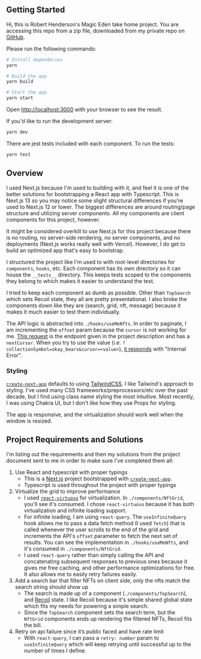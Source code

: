 ## Getting Started

Hi, this is Robert Henderson's Magic Eden take home project. You are accessing this repo from a zip file, downloaded from my private repo on [GitHub](https://github.com/roberthenderson).

Please run the following commands:

```bash
# Install dependecies
yarn

# Build the app
yarn build

# Start the app
yarn start
```

Open [http://localhost:3000](http://localhost:3000) with your browser to see the result.

If you'd like to run the development server:

```bash
yarn dev
```

There are jest tests included with each component. To run the tests:

```bash
yarn test
```

## Overview

I used Next.js because I'm used to building with it, and feel it is one of the better solutions for bootstrapping a React app with Typescript. This is Next.js 13 so you may notice some slight structural differences if you're used to Next.js 12 or lower. The biggest differences are around routing/page structure and utilizing server components. All my components are client components for this project, however.

It might be considered overkill to use Next.js for this project because there is no routing, no server-side rendering, no server components, and no deployments (Next.js works really well with Vercel). However, I do get to build an optimized app that's easy to bootstrap.

I structured the project like I'm used to with root-level directories for `components`, `hooks`, etc. Each component has its own directory so it can house the `__tests__` directory. This keeps tests scoped to the components they belong to which makes it easier to understand the test.

I tried to keep each component as dumb as possible. Other than `TopSearch` which sets Recoil state, they all are pretty presentational. I also broke the components down like they are (search, grid, nft, message) because it makes it much easier to test them individually.

The API logic is abstracted into `./hooks/useMeNfts`. In order to paginate, I am incrementing the `offset` param because the `cursor` is not working for me. [This request](https://api-mainnet.magiceden.io/idxv2/getListedNftsByCollectionSymbol?collectionSymbol=okay_bears&limit=20&offset=0) is the endpoint given in the project description and has a `nextCursor`. When you try to use the value (i.e. `?collectionSymbol=okay_bears&cursor=<value>`), [it responds](https://api-mainnet.magiceden.io/idxv2/getListedNftsByCollectionSymbol?collectionSymbol=okay_bears&limit=20&cursor=K49rR85xPPEinifbaQjUdspDsSd5nSAciezWq3S19Nk) with "Internal Error".

### Styling

[`create-next-app`](https://github.com/vercel/next.js/tree/canary/packages/create-next-app) defaults to using [TailwindCSS](https://tailwindcss.com/). I like Tailwind's approach to styling. I've used many CSS frameworks/preprocessors/etc over the past decade, but I find using class name styling the most intuitive. Most recently, I was using Chakra UI, but I don't like how they use Props for styling.

The app is responsive, and the virtualization should work well when the window is resized.

## Project Requirements and Solutions

I'm listing out the requirements and then my solutions from the project document sent to me in order to make sure I've completed them all:

1. Use React and typescript with proper typings
   - This is a [Next.js](https://nextjs.org/) project bootstrapped with [`create-next-app`](https://github.com/vercel/next.js/tree/canary/packages/create-next-app).
   - Typescript is used throughout the project with proper typings
2. Virtualize the grid to improve performance
   - I used [`react-virtuoso`](https://virtuoso.dev/) for virtualization. In `./components/NftGrid`, you'll see it's consumed. I chose `react-virtuoso` because it has both virtualization and infinite loading support.
   - For infinite loading, I am using `react-query`. The `useInfiniteQuery` hook allows me to pass a data fetch method (I used `fetch`) that is called whenever the user scrolls to the end of the grid and increments the API's `offset` parameter to fetch the next set of results. You can see the implementation in `./hooks/useMeNfts`, and it's consumed in `./components/NftGrid`.
   - I used `react-query` rather than simply calling the API and concatenating subsequent responses to previous ones because it gives me free caching, and other performance optimizations for free. It also allows me to easily retry failures easily.
3. Add a search bar that filter NFTs on client side, only the nfts match the search string should show up
   - The search is made up of a component (`./components/TopSearch`), and [Recoil](https://recoiljs.org/) state. I like Recoil because it's simple shared global state which fits my needs for powering a simple search.
   - Since the `TopSearch` component sets the search term, but the `NftGrid` components ends up rendering the filtered NFTs, Recoil fits the bill.
4. Retry on api failure since it’s public faced and have rate limit
   - With `react-query`, I can pass a `retry: number` param to `useInfiniteQuery` which will keep retrying until successful up to the number of times I define.
